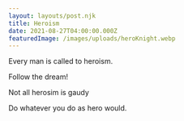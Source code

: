 ```yaml
---
layout: layouts/post.njk
title: Heroism
date: 2021-08-27T04:00:00.000Z
featuredImage: /images/uploads/heroKnight.webp
---
```

Every man is called to heroism.

Follow the dream!

Not all herosim is gaudy

Do whatever you do as  hero would.